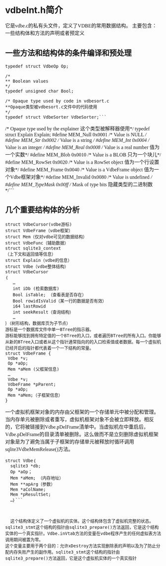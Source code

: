 # vdbeInt.h简介
<font face="微软雅黑" size="3px">

它是vdbe.c的私有头文件，定义了VDBE的常用数据结构。
主要包含：一些结构体和方法的声明或者预定义

## 一些方法和结构体的条件编译和预处理
```
typedef struct VdbeOp Op;

/*
** Boolean values
*/
typedef unsigned char Bool;

/* Opaque type used by code in vdbesort.c
**Opaque类型被vdbesort.c文件中的代码使用
*/
typedef struct VdbeSorter VdbeSorter;```

```

/* Opaque type used by the explainer 这个类型被解释器使用*/
typedef struct Explain Explain;
#define MEM_Null      0x0001   /* Value is NULL */
#define MEM_Str       0x0002   /* Value is a string */
#define MEM_Int       0x0004   /* Value is an integer */
#define MEM_Real      0x0008   /* Value is a real number 值为一个实数*/
#define MEM_Blob      0x0010   /* Value is a BLOB 只为一个块儿*/
#define MEM_RowSet    0x0020   /* Value is a RowSet object 值为一个行设置对象*/
#define MEM_Frame     0x0040   /* Value is a VdbeFrame object 值为一个Vdbe框架对象*/
#define MEM_Invalid   0x0080   /* Value is undefined */
#define MEM_TypeMask  0x00ff   /* Mask of type bits 隐藏类型的二进制数*/```

## 几个重要结构体的分析
```
struct VdbeCursor(vdbe游标)
struct VdbeFrame（vdbe框架）
struct Mem（仅对vdbe可见的数据结构）
struct VdbeFunc（辅助数据）
struct sqlite3_context
（上下文和返回值等信息）
struct Explain（vdbe的信息）
struct Vdbe（vdbe整体结构）
struct VdbeCursor
｛
   …
   int iDb (检索数据库)
   Bool isTable; （查看表是否存在）
   Bool rowidIsValid（某一行的数据是否有效）
   i64 lastRowid
   int seekResult（查询结构）
   …
｝（树形结构，数据库页为子节点）
游标是一个数据库文件中单一BTree的指示器。
游标能够找到拥有特定值的一个BTree的入口，或者遍历BTree的所有入口。你能够从新的BTree入口或者从这个指针通常指向的的入口检索值或者数据。每一个虚拟机已经开启的指针都代表着一个一下结构的常量。
struct VdbeFrame {
 Vdbe *v;
 Op *aOp;
 Mem *aMem (父框架信息)
 …
 Vdbe *v;
 VdbeFrame *pParent;
 Op *aOp;
 Mem *aMem;（子框架信息）
}
```
一个虚拟机框架对象的内存由父框架的一个存储单元中被分配和管理。当内存单元被删除或者重写，虚拟机框架对象不会被立即释放。相反的，它将被链接到Vdbe.pDelFrame清单中。当虚拟机在中重启后，Vdbe.pDelFrame的目录清单被删除。这么做而不是立刻删除虚拟机框架对象是为了避免当属于子框架的存储单元被释放时循环调用sqlite3VdbeMemRelease()方法。


```
struct Vdbe｛
  sqlite3 *db;
  Op *aOp；
  Mem *aMem; （内存地址）
  Mem **apArg（参数）
  Mem *aColName;
  Mem *pResultSet;
  …｝```



  这个结构体定义了一个虚拟机的实体。这个结构体包含了虚拟机完整的状态。
sqlite3_stmt这个结构的指针由sqlite3_prepare()方法返回，它是这个结构实体的一个真实指针。Vdbe.inVtab方法的变量在vdbe程序产生的任何虚拟表方法调用期间被置为零。
这个变量主要用于两个目的：允许xDestroy方法实现删除表的声明以及为了防止分配内存失败产生的副作用。sqlite3_stmt这个结构的指针由sqlite3_prepare()方法返回，它是这个虚拟机实体的一个真实指针








